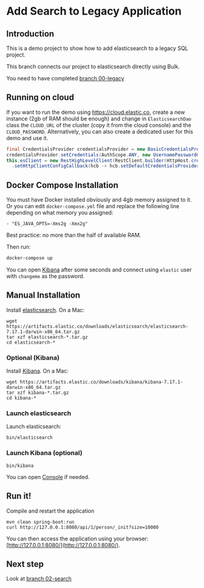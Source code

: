 Add Search to Legacy Application
================================

Introduction
------------

This is a demo project to show how to add elasticsearch to a legacy SQL project.

This branch connects our project to elasticsearch directly using Bulk.

You need to have completed [branch 00-legacy](https://github.com/dadoonet/legacy-search/tree/00-legacy)

Running on cloud
----------------

If you want to run the demo using https://cloud.elastic.co, create a new
instance (2gb of RAM should be enough) and change in `ElasticsearchDao`
class the `CLOUD_URL` of the cluster (copy it from the cloud console)
and the `CLOUD_PASSWORD`. Alternatively, you can also create a dedicated
user for this demo and use it.

```java
final CredentialsProvider credentialsProvider = new BasicCredentialsProvider();
credentialsProvider.setCredentials(AuthScope.ANY, new UsernamePasswordCredentials("elastic", "CLOUD_PASSWORD"));
this.esClient = new RestHighLevelClient(RestClient.builder(HttpHost.create("CLOUD_URL"))
  .setHttpClientConfigCallback(hcb -> hcb.setDefaultCredentialsProvider(credentialsProvider)));
```

Docker Compose Installation
------------

You must have Docker installed obviously and 4gb memory assigned to it.
Or you can edit `docker-compose.yml` file and replace the following line depending on what memory you assigned:

```
- "ES_JAVA_OPTS=-Xms2g -Xmx2g"
```

Best practice: no more than the half of available RAM.

Then run:

```sh
docker-compose up
```

You can open [Kibana](http://localhost:5601/) after some seconds and
connect using `elastic` user with `changeme` as the password.


Manual Installation
------------

Install [elasticsearch](https://www.elastic.co/downloads/elasticsearch). On a Mac:

```
wget https://artifacts.elastic.co/downloads/elasticsearch/elasticsearch-7.17.1-darwin-x86_64.tar.gz
tar xzf elasticsearch-*.tar.gz
cd elasticsearch-*
```

### Optional (Kibana)

Install [Kibana](https://www.elastic.co/downloads/kibana). On a Mac:

```
wget https://artifacts.elastic.co/downloads/kibana/kibana-7.17.1-darwin-x86_64.tar.gz
tar xzf kibana-*.tar.gz
cd kibana-*
```

### Launch elasticsearch

Launch elasticsearch:

```
bin/elasticsearch
```

### Launch Kibana (optional)

```
bin/kibana
```

You can open [Console](http://localhost:5601/app/console) if needed.


Run it!
-------

Compile and restart the application

```
mvn clean spring-boot:run
curl http://127.0.0.1:8080/api/1/person/_init?size=10000
```

You can then access the application using your browser: [http://127.0.0.1:8080/](http://127.0.0.1:8080/).

Next step
---------

Look at [branch 02-search](https://github.com/dadoonet/legacy-search/tree/02-search)
